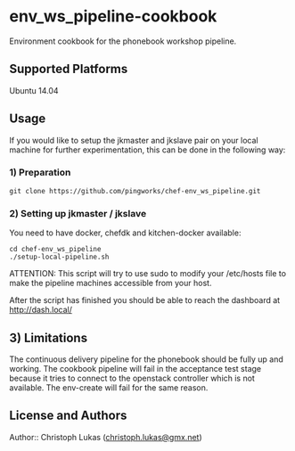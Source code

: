 # env_ws_pipeline-cookbook

Environment cookbook for the phonebook workshop pipeline.

## Supported Platforms

Ubuntu 14.04

## Usage

If you would like to setup the jkmaster and jkslave pair on your local machine
for further experimentation, this can be done in the following way:

### 1) Preparation
```
git clone https://github.com/pingworks/chef-env_ws_pipeline.git
```

### 2) Setting up jkmaster / jkslave
You need to have docker, chefdk and kitchen-docker available:
```
cd chef-env_ws_pipeline
./setup-local-pipeline.sh
```
ATTENTION: This script will try to use sudo to modify your /etc/hosts file to
make the pipeline machines accessible from your host.

After the script has finished you should be able to reach the dashboard at
http://dash.local/

## 3) Limitations
The continuous delivery pipeline for the phonebook should be fully up and
working.
The cookbook pipeline will fail in the acceptance test stage because it tries
to connect to the openstack controller which is not available.
The env-create will fail for the same reason.

## License and Authors

Author:: Christoph Lukas (<christoph.lukas@gmx.net>)
